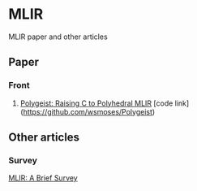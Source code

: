 # MLIR
MLIR paper and other articles

## Paper
### Front 
1. [Polygeist: Raising C to Polyhedral MLIR](https://c.wsmoses.com/papers/Polygeist_PACT.pdf)
   [code link] (https://github.com/wsmoses/Polygeist)

## Other articles
### Survey
[MLIR: A Brief Survey](https://zhuanlan.zhihu.com/p/442140282)
